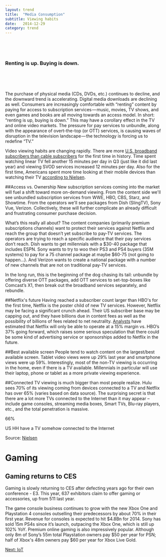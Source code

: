 ```yaml
---
layout: trend
title:  "Media Consumption"
subtitle: Viewing habits
date:   2014-12-29
category: trend
---
```


<section style="margin:80px 0;">
<h3>Renting is up. Buying is down.</h3>
</section>

The purchase of physical media (CDs, DVDs, etc.) continues to decline, and the downward trend is accelerating. Digital media downloads are declining as well. Consumers are increasingly comfortable with “renting” content by paying for access to subscription services — music, movies, TV shows, and even games and books are all moving towards an access model. In short: “renting is up, buying is down.” This may have a corollary effect in the TV and online video markets. The pressure for pay services to unbundle, along with the appearance of overt-the-top (or OTT) services, is causing waves of disruption in the television landscape — the technology is forcing us to redefine “TV.”

Video viewing habits are changing rapidly. There are more [U.S. broadband subscribers than cable subscribers](http://www.multichannel.com/news/technology/cable-broadband-subs-surpass-cable-tv-subs-lrg/383197) for the first time in history. Time spent watching linear TV fell another 15 minutes per day in Q3 (just like it did last year) and viewing SVOD services increased 12 minutes per day. Also for the first time, Americans spent more time looking at their mobile devices than watching their TV [according to Nielsen](http://www.nielsen.com/us/en/insights/news/2014/whats-empowering-the-new-digital-consumer.html). 

##Access vs. Ownership 
New subscription services coming into the market will fuel a shift toward more on-demand viewing. From the content side we'll see unbundled subscription services from WWE, HBO, CBS, Starz, and Showtime. From the operators we'll see packages from Dish (SlingTV), Sony Vue, Verizon. Collectively, these will further complicate an already difficult and frustrating consumer purchase decision.

What’s this really all about?  The content companies (primarily premium subscriptions channels) want to protect their services against Netflix and reach the group that doesn’t yet subscribe to pay-TV services.  The operators are trying to reach a specific audience that their pay services don’t reach. Dish wants to get millennials with a $30-40 package that includes ESPN.  Sony wants to try to woo their PS3 and PS4 buyers (35M systems) to pay for a 75 channel package at maybe $60-75 (not going to happen…). And Verizon wants to create a national package with a number of new channels that are not on traditional pay-TV services. 
<!-- 
Will any succeed?  Probably HBO and some of the other premium services driven by great original content (36% said in a [Horizon Media survey](http://www.mediapost.com/publications/article/237098/horizon-media-more-than-one-third-of-consumers-in.html) that they would subscribe to a la carte HBO)...who doesn't love Game of Thrones?.  But they will need to clamp down on password sharing to make it work.  --> 

In the long run, this is the beginning of the dog chasing its tail: unbundle by offering diverse OTT packages, add OTT services to set-top-boxes like Comcast’s X1, then break out the broadband services separately, and rebundle.
<!-- 
#Cord-cutting
Cord-shaving is happening, as is cord-cutting, though it’s not the race to the door some might have you believe. Since 2008, the number of homes with pay-TV has increased 3.77% to 100.7M HH, but the number of non-pay-TV HH have risen 13.6%. 
On average, 74% of HH subscribe to pay TV, 16% have cancelled (at some point, not just recently) and 10% have never subscribed. In 2014, ATT and Verizon added video subs, but all the other pay TV companies lost, and the market evidence is that the primary driver is cost. For those who are cutting the cord, the primary reason stated for doing so is the availability of content from OTT services and on devices that allow  consumers to see content on the TV. According to PwC – number of 18-24 year olds with pay TV subs dropped 6% to just 71% in the last year -->

##Netflix's future
Having reached a subscriber count larger than HBO's for the first time, Netflix is the poster child of new TV services. However, Netflix may be facing a significant crunch ahead.  Their US subscriber base may be capping out, and they have billions due in content fees as well as the possibility of billions of fees related to net neutrality.  [Analysts](http://www.forbes.com/sites/markrogowsky/2014/10/15/netflix-still-mails-dvds-too-but-for-how-much-longer/) have estimated that Netflix will only be able to operate at a 15% margin vs. HBO’s 37% going forward, which raises some serious speculation that there could be some kind of advertising service or sponsorships added to Netflix in the future.

<!-- 59% of US HHs subscribe to at least one SVOD service, with Netflix in the lead at 43% followed by Amazon Prime at 19% and Hulu Plus at 14%. -->

<!-- <div class="grid">
    <div class="col-1-2-xs">
        <div class="stat">
            <p class="stat-num">59%</p>
            <p class="stat-text">US HH subscribe to at least one SVOD service</p>
        </div>
    </div>
    <div class="col-1-2-xs">      
            <div id="svod" class="chart chart-donut"></div>
    </div>
</div>
 -->
##Best available screen
People tend to watch content on the largest/best available screen. Tablet video views were up 29% last year and smartphone views were up 59%. Interestingly, most of the non-TV viewing is occurring in the home, even if there is a TV available.  Millennials in particular will use their laptop, phone or tablet as a more private viewing experience.

##Connected TV viewing is much bigger than most people realize.
Hulu sees 70% of its viewing coming from devices connected to a TV and Netflix has over 65% (varies based on data source).  The surprising secret is that there are a lot more TVs connected to the Internet than it may appear – include game consoles, streaming media boxes, Smart TVs, Blu-ray players, etc., and the total penetration is massive.  

<div class="stat center-block">
    <p class="stat-num">66%</p>
    <p class="stat-text">US HH have a TV somehow connected to the Internet</p>
    <div class="source pull-right">Source: <a href="http://www.nielsen.com/us/en/insights/news/2014/whats-empowering-the-new-digital-consumer.html">Nielsen</a></div>
</div>
</div>
    <div class="jumbo-inner jumbo--gaming">
    	<div class="container container-wide">
    		<div class="jumbo-text vcenter">
    			<h1 class="hero">Gaming</h1>
    		</div>
    	</div>
    </div>
    <div class="container container-wide">
    <h2>Gaming returns to CES</h2>
    <p>Gaming is slowly returning to CES after defecting years ago for their own conference - E3.  This year, 637 exhibitors claim to offer gaming or accessories, up from 511 last year.</p>
    <p>The game console business continues to grow with the new Xbox One and Playstation 4 consoles outselling their predecessors by about 70% in their first year. Revenue for consoles is expected to hit $4.8Bn for 2014. Sony has sold 15m PS4s since it’s launch, outpacing the Xbox One, which is still up 102% YoY. Premium online gaming is also impressively popular. Although only 8m of Sony’s 55m total Playstation owners pay $50 per year for PSN; half of Xbox's 48m owners pay $60 per year for Xbox Live Gold.</p>
    <a href="/trend/2014/12/27/iot/" style="margin:40px 0;" class="btn btn-primary btn-lg">Next: IoT</a>
